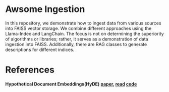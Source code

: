 Awsome Ingestion
=====

In this repository, we demonstrate how to ingest data from various sources into FAISS vector storage. We combine different approaches using the Llama-Index and LangChain. The focus is not on determining the superiority of algorithms or libraries; rather, it serves as a demonstration of data ingestion into FAISS. Additionally, there are RAG classes to generate descriptions for different indices.

# References

#### Hypothetical Document Embeddings(HyDE)  [paper](https://arxiv.org/pdf/2212.10496.pdf), [read](https://teetracker.medium.com/rag-with-hypothetical-document-embeddings-hyde-0edeca23f891) [code](https://github.com/XinyueZ/knowledge-center/blob/main/knowledge_center/rags/hyde.py)


